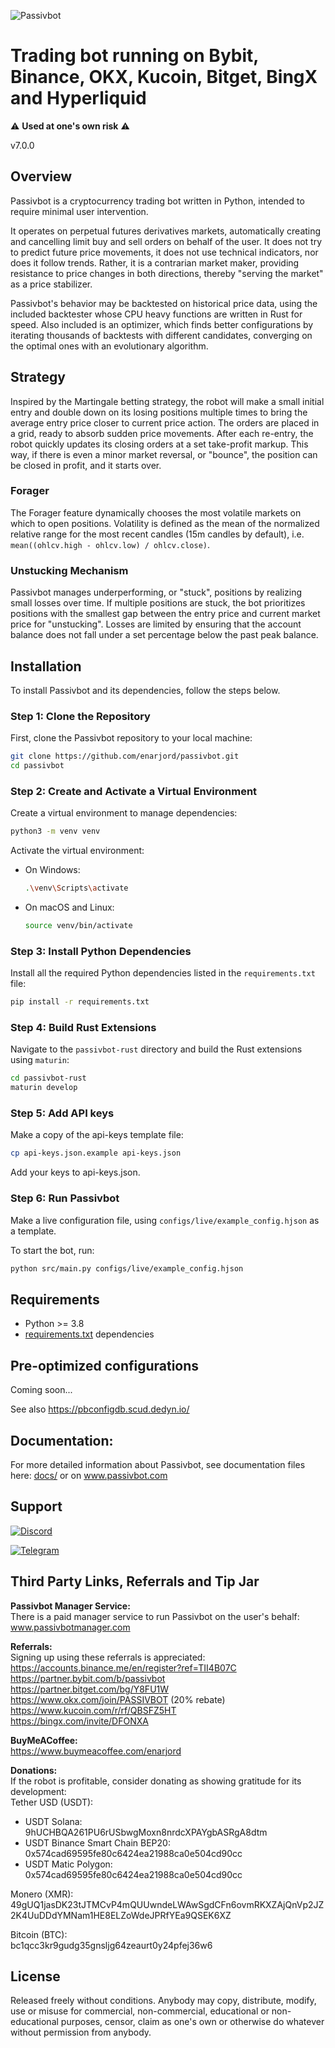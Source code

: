 ![Passivbot](docs/images/pbot_logo_full.svg)

# Trading bot running on Bybit, Binance, OKX, Kucoin, Bitget, BingX and Hyperliquid

:warning: **Used at one's own risk** :warning:

v7.0.0


## Overview

Passivbot is a cryptocurrency trading bot written in Python, intended to require minimal user intervention.  

It operates on perpetual futures derivatives markets, automatically creating and cancelling limit buy and sell orders on behalf of the user. It does not try to predict future price movements, it does not use technical indicators, nor does it follow trends. Rather, it is a contrarian market maker, providing resistance to price changes in both directions, thereby "serving the market" as a price stabilizer.  

Passivbot's behavior may be backtested on historical price data, using the included backtester whose CPU heavy functions are written in Rust for speed. Also included is an optimizer, which finds better configurations by iterating thousands of backtests with different candidates, converging on the optimal ones with an evolutionary algorithm.  

## Strategy

Inspired by the Martingale betting strategy, the robot will make a small initial entry and double down on its losing positions multiple times to bring the average entry price closer to current price action. The orders are placed in a grid, ready to absorb sudden price movements. After each re-entry, the robot quickly updates its closing orders at a set take-profit markup. This way, if there is even a minor market reversal, or "bounce", the position can be closed in profit, and it starts over.  

### Forager
The Forager feature dynamically chooses the most volatile markets on which to open positions. Volatility is defined as the mean of the normalized relative range for the most recent candles (15m candles by default), i.e. `mean((ohlcv.high - ohlcv.low) / ohlcv.close)`.

### Unstucking Mechanism
Passivbot manages underperforming, or "stuck", positions by realizing small losses over time. If multiple positions are stuck, the bot prioritizes positions with the smallest gap between the entry price and current market price for "unstucking". Losses are limited by ensuring that the account balance does not fall under a set percentage below the past peak balance.  


## Installation

To install Passivbot and its dependencies, follow the steps below.

### Step 1: Clone the Repository

First, clone the Passivbot repository to your local machine:

```sh
git clone https://github.com/enarjord/passivbot.git
cd passivbot
```

### Step 2: Create and Activate a Virtual Environment

Create a virtual environment to manage dependencies:

```sh
python3 -m venv venv
```

Activate the virtual environment:

- On Windows:
  ```sh
  .\venv\Scripts\activate
  ```
- On macOS and Linux:
  ```sh
  source venv/bin/activate
  ```

### Step 3: Install Python Dependencies

Install all the required Python dependencies listed in the `requirements.txt` file:

```sh
pip install -r requirements.txt
```

### Step 4: Build Rust Extensions

Navigate to the `passivbot-rust` directory and build the Rust extensions using `maturin`:

```sh
cd passivbot-rust
maturin develop
```

### Step 5: Add API keys

Make a copy of the api-keys template file:

```sh
cp api-keys.json.example api-keys.json
```

Add your keys to api-keys.json.

### Step 6: Run Passivbot

Make a live configuration file, using `configs/live/example_config.hjson` as a template.

To start the bot, run:

```sh
python src/main.py configs/live/example_config.hjson
```

## Requirements

- Python >= 3.8
- [requirements.txt](requirements.txt) dependencies

## Pre-optimized configurations

Coming soon...

See also https://pbconfigdb.scud.dedyn.io/

## Documentation:

For more detailed information about Passivbot, see documentation files here: [docs/](docs/) or on www.passivbot.com

## Support

[![Discord](https://img.shields.io/badge/Discord-7289DA?style=for-the-badge&logo=discord&logoColor=white)](https://discord.gg/QAF2H2UmzZ)

[![Telegram](https://img.shields.io/badge/Telegram-2CA5E0?style=for-the-badge&logo=telegram&logoColor=white)](https://t.me/passivbot_futures)

## Third Party Links, Referrals and Tip Jar

**Passivbot Manager Service:**  
There is a paid manager service to run Passivbot on the user's behalf:  
www.passivbotmanager.com  

**Referrals:**  
Signing up using these referrals is appreciated:  
https://accounts.binance.me/en/register?ref=TII4B07C  
https://partner.bybit.com/b/passivbot  
https://partner.bitget.com/bg/Y8FU1W  
https://www.okx.com/join/PASSIVBOT  (20% rebate)  
https://www.kucoin.com/r/rf/QBSFZ5HT  
https://bingx.com/invite/DFONXA  

**BuyMeACoffee:**  
https://www.buymeacoffee.com/enarjord  

**Donations:**  
If the robot is profitable, consider donating as showing gratitude for its development:  
Tether USD (USDT):  
- USDT Solana:  
9hUCHBQA261PU6rUSbwgMoxn8nrdcXPAYgbASRgA8dtm  
- USDT Binance Smart Chain BEP20:  
0x574cad69595fe80c6424ea21988ca0e504cd90cc  
- USDT Matic Polygon:  
0x574cad69595fe80c6424ea21988ca0e504cd90cc  

Monero (XMR):  
49gUQ1jasDK23tJTMCvP4mQUUwndeLWAwSgdCFn6ovmRKXZAjQnVp2JZ2K4UuDDdYMNam1HE8ELZoWdeJPRfYEa9QSEK6XZ

Bitcoin (BTC):  
bc1qcc3kr9gudg35gnsljg64zeaurt0y24pfej36w6

## License

Released freely without conditions.
Anybody may copy, distribute, modify, use or misuse for commercial, non-commercial, educational or non-educational purposes, censor, claim as one's own or otherwise do whatever without permission from anybody.
